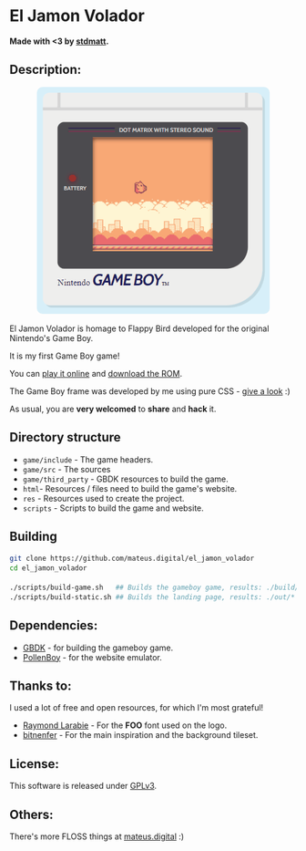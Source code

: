 # El Jamon Volador

**Made with <3 by [stdmatt](http://stdmatt.com).**

## Description:

<p align="center">
    <img style="border-radius: 10px;" src="./res/readme_game.gif"/>
</p>

El Jamon Volador is homage to Flappy Bird developed for the original Nintendo's Game Boy.

It is my first Game Boy game!

You can [play it online](http://stdmatt.com/games/el_ramon_volador)
and [download the ROM](http://stdmatt.com/games/el_ramon_volador).


The Game Boy frame was developed by me using pure CSS - [give a look](https://mateus.digital/projects/gameboy-css) :)
<br>

As usual, you are **very welcomed** to **share** and **hack** it.



## Directory structure

- ```game/include``` - The game headers.
- ```game/src``` - The sources
- ```game/third_party``` - GBDK resources to build the game.
- ```html```- Resources / files need to build the game's website.
- ```res``` - Resources used to create the project.
- ```scripts``` - Scripts to build the game and website.

## Building

```bash
git clone https://github.com/mateus.digital/el_jamon_volador
cd el_jamon_volador

./scripts/build-game.sh   ## Builds the gameboy game, results: ./build/el_jamon_volador-x.y.z.gb
./scripts/build-static.sh ## Builds the landing page, results: ./out/*
```

## Dependencies:

- [GBDK](http://gbdk.sourceforge.net/)  - for building the gameboy game.
- [PollenBoy](https://nectarboy.github.io/gameboy/) - for the website emulator.


## Thanks to:

I used a lot of free and open resources, for which I'm most grateful!

- [Raymond Larabie](https://about.me/raylarabie#) - For the __FOO__ font used on the logo.
- [bitnenfer](https://github.com/bitnenfer/FlappyBoy) - For the main inspiration and the background tileset.

## License:

This software is released under [GPLv3](https://www.gnu.org/licenses/gpl-3.0.en.html).


## Others:

There's more FLOSS things at [mateus.digital](https://mateus.digital) :)
